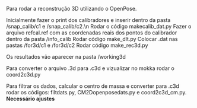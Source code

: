 Para rodar a reconstrução 3D utilizando o OpenPose. 

Inicialmente fazer o print dos calibradores e inserir dentro da pasta /snap_calib/c1 e /snap_calib/c2.\n
Rodar o código makecalib_dat.py
Fazer o arquivo refcal.ref com as coordenadas reais dos pontos do calibrador dentro da pasta /info_calib
Rodar código make_dlt.py
Colocar .dat nas pastas /for3d/c1 e /for3d/c2
Rodar código make_rec3d.py

Os resultados vão aparecer na pasta /working3d

Para converter o arquivo .3d para .c3d e vizualizar no mokka rodar o coord2c3d.py

Para filtrar os dados, calcular o centro de massa e converter para .c3d rodar os códigos: filtdats.py, CM2Dopenposedats.py e coord2c3d_cm.py. ****Necessário ajustes****
